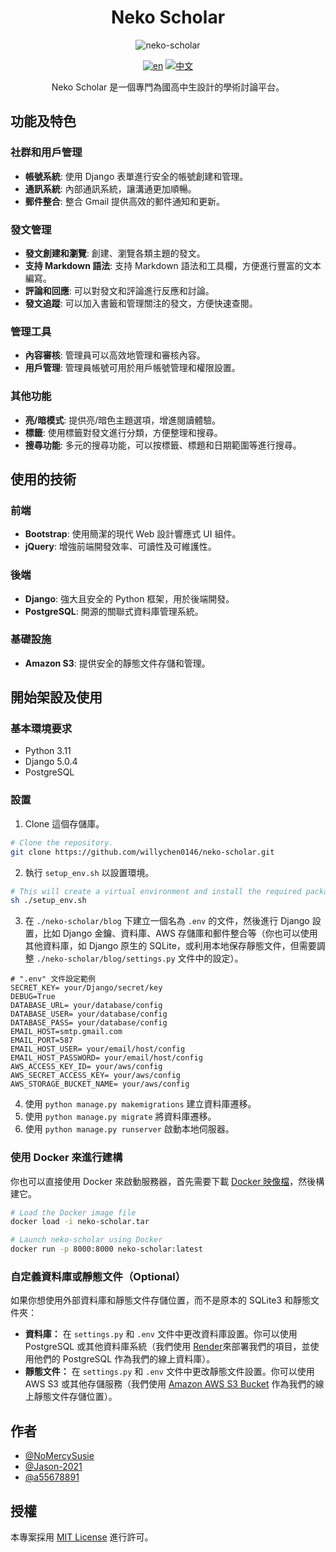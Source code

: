 <h1 align="center">Neko Scholar</h1>

<div align="center">

![neko-scholar](https://github.com/user-attachments/assets/4e4f9733-9499-46bd-bcf1-7a49c7d8069e)

[![en](https://img.shields.io/badge/lang-en-red)](https://github.com/willychen0146/neko-scholar/blob/main/README.md)
[![中文](https://img.shields.io/badge/lang-中文-green.svg)](https://github.com/willychen0146/neko-scholar/blob/main/README.zh-TW.md)

Neko Scholar 是一個專門為國高中生設計的學術討論平台。

</div>

## 功能及特色

### 社群和用戶管理
- **帳號系統**: 使用 Django 表單進行安全的帳號創建和管理。
- **通訊系統**: 內部通訊系統，讓溝通更加順暢。
- **郵件整合**: 整合 Gmail 提供高效的郵件通知和更新。

### 發文管理
- **發文創建和瀏覽**: 創建、瀏覽各類主題的發文。
- **支持 Markdown 語法**: 支持 Markdown 語法和工具欄，方便進行豐富的文本編寫。
- **評論和回應**: 可以對發文和評論進行反應和討論。
- **發文追蹤**: 可以加入書籤和管理關注的發文，方便快速查閱。

### 管理工具
- **內容審核**: 管理員可以高效地管理和審核內容。
- **用戶管理**: 管理員帳號可用於用戶帳號管理和權限設置。

### 其他功能
- **亮/暗模式**: 提供亮/暗色主題選項，增進閱讀體驗。
- **標籤**: 使用標籤對發文進行分類，方便整理和搜尋。
- **搜尋功能**: 多元的搜尋功能，可以按標籤、標題和日期範圍等進行搜尋。

## 使用的技術

### 前端
- **Bootstrap**: 使用簡潔的現代 Web 設計響應式 UI 組件。
- **jQuery**: 增強前端開發效率、可讀性及可維護性。

### 後端
- **Django**: 強大且安全的 Python 框架，用於後端開發。
- **PostgreSQL**: 開源的關聯式資料庫管理系統。

### 基礎設施
- **Amazon S3**: 提供安全的靜態文件存儲和管理。

## 開始架設及使用

### 基本環境要求
- Python 3.11
- Django 5.0.4
- PostgreSQL

### 設置

1. Clone 這個存儲庫。
```sh
# Clone the repository.
git clone https://github.com/willychen0146/neko-scholar.git
```

2. 執行 `setup_env.sh` 以設置環境。

```sh
# This will create a virtual environment and install the required packages.
sh ./setup_env.sh
```

3. 在 `./neko-scholar/blog` 下建立一個名為 `.env` 的文件，然後進行 Django 設置，比如 Django 金鑰、資料庫、AWS 存儲庫和郵件整合等（你也可以使用其他資料庫，如 Django 原生的 SQLite，或利用本地保存靜態文件，但需要調整 `./neko-scholar/blog/settings.py` 文件中的設定）。
```
# ".env" 文件設定範例
SECRET_KEY= your/Django/secret/key
DEBUG=True
DATABASE_URL= your/database/config
DATABASE_USER= your/database/config
DATABASE_PASS= your/database/config
EMAIL_HOST=smtp.gmail.com
EMAIL_PORT=587
EMAIL_HOST_USER= your/email/host/config
EMAIL_HOST_PASSWORD= your/email/host/config
AWS_ACCESS_KEY_ID= your/aws/config
AWS_SECRET_ACCESS_KEY= your/aws/config
AWS_STORAGE_BUCKET_NAME= your/aws/config
```

4. 使用 `python manage.py makemigrations` 建立資料庫遷移。
5. 使用 `python manage.py migrate` 將資料庫遷移。
6. 使用 `python manage.py runserver` 啟動本地伺服器。

### 使用 Docker 來進行建構
你也可以直接使用 Docker 來啟動服務器，首先需要下載 [Docker 映像檔](https://drive.google.com/file/d/1Ss0jQvlAzZZhTm0VW7jJZh-On0iVqoYm/view?usp=drive_link)，然後構建它。

```sh
# Load the Docker image file
docker load -i neko-scholar.tar

# Launch neko-scholar using Docker
docker run -p 8000:8000 neko-scholar:latest
```

### 自定義資料庫或靜態文件（Optional）
如果你想使用外部資料庫和靜態文件存儲位置，而不是原本的 SQLite3 和靜態文件夾：

- **資料庫：** 在 `settings.py` 和 `.env` 文件中更改資料庫設置。你可以使用 PostgreSQL 或其他資料庫系統（我們使用 [Render](https://render.com/)來部署我們的項目，並使用他們的 PostgreSQL 作為我們的線上資料庫）。
- **靜態文件：** 在 `settings.py` 和 `.env` 文件中更改靜態文件設置。你可以使用 AWS S3 或其他存儲服務（我們使用 [Amazon AWS S3 Bucket](https://aws.amazon.com/tw/s3/) 作為我們的線上靜態文件存儲位置）。

## 作者

- [@NoMercySusie](https://github.com/willychen0146)
- [@Jason-2021](https://github.com/Jason-2021)
- [@a55678891](https://github.com/a55678891)

## 授權
本專案採用 [MIT License](LICENSE) 進行許可。

